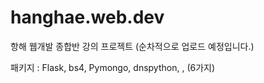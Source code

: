 # hanghae.web.dev

항해 웹개발 종합반 강의 프로젝트 
(순차적으로 업로드 예정입니다.) 

패키지 : Flask, bs4, Pymongo, dnspython, ,  (6가지)
